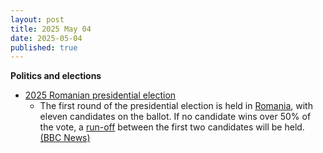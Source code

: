 ```yaml
---
layout: post
title: 2025 May 04
date: 2025-05-04
published: true
---
```



**Politics and elections**

* [2025 Romanian presidential election](https://en.wikipedia.org/wiki/2025_Romanian_presidential_election "2025 Romanian presidential election")
  + The first round of the presidential election is held in [Romania](https://en.wikipedia.org/wiki/Romania "Romania"), with eleven candidates on the ballot. If no candidate wins over 50% of the vote, a [run-off](https://en.wikipedia.org/wiki/Two-round_system "Two-round system") between the first two candidates will be held. [(BBC News)](https://www.bbc.com/news/articles/cj0zl1702ego)
